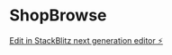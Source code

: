 # ShopBrowse

[Edit in StackBlitz next generation editor ⚡️](https://stackblitz.com/~/github.com/lwatty24/ShopBrowse)
